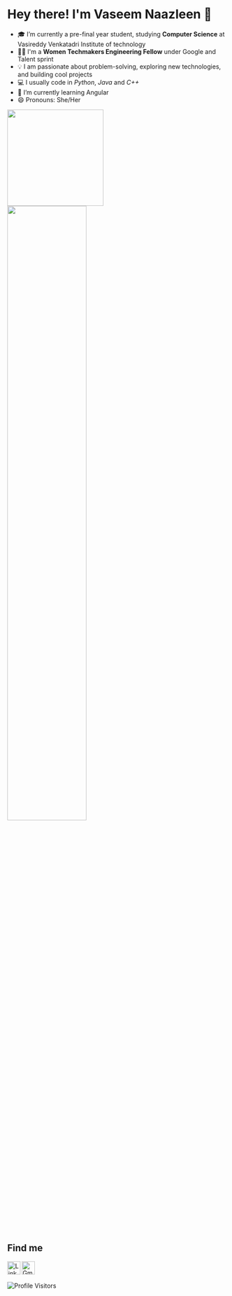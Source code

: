 # Hey there! I'm Vaseem Naazleen  👋 

- 🎓 I’m currently a pre-final year student, studying **Computer Science** at Vasireddy Venkatadri Institute of technology 
- 👩‍💻 I'm a **Women Techmakers Engineering Fellow** under Google and Talent sprint
- 💡  I am passionate about problem-solving, exploring new technologies, and building cool projects
- 💻 I usually code in *Python*, *Java* and *C++*
- 🌱 I’m currently learning Angular
- 😄 Pronouns: She/Her

<!--
**vnaazleen/vnaazleen** is a ✨ _special_ ✨ repository because its `README.md` (this file) appears on your GitHub profile.

Here are some ideas to get you started:

- 🔭 I’m currently working on ...
- 🌱 I’m currently learning ...
- 👯 I’m looking to collaborate on ...
- 🤔 I’m looking for help with ...
- 💬 Ask me about ...
- 📫 How to reach me: ...
- 😄 Pronouns: ...
- ⚡ Fun fact: ...
-->

<p><img src="https://octodex.github.com/images/hula_loop_octodex03.gif" height="220px" width="220px">  <img width="60%" src="https://github-readme-stats.vercel.app/api?username=vnaazleen&show_icons=true" /></p>


## Find me

[<img alt="Gmail" width="30px" src="https://cdn.jsdelivr.net/npm/simple-icons@3.13.0/icons/gmail.svg">](mailto:shaikvaseemnaazleen@gmail.com)
&nbsp; 
[<img align="left" alt="LinkedIn" width="30px" src="https://cdn.jsdelivr.net/npm/simple-icons@v3/icons/linkedin.svg" />](https://www.linkedin.com/in/vaseem-naazleen/)

</p>
<p align="left"> <img src="https://komarev.com/ghpvc/?username=vnaazleen" alt="Profile Visitors" /> </p>
